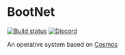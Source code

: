 # BootNet
[![Build status](https://ci.appveyor.com/api/projects/status/1vryw34pq1wgytgg?svg=true)](https://ci.appveyor.com/project/Pto/bootnet)
[![Discord](https://img.shields.io/discord/955877634187853834)](https://discord.gg/KNGTnbT9Ym?style=for-the-badge)

An operative system based on [Cosmos](https://github.com/CosmosOS/Cosmos)
